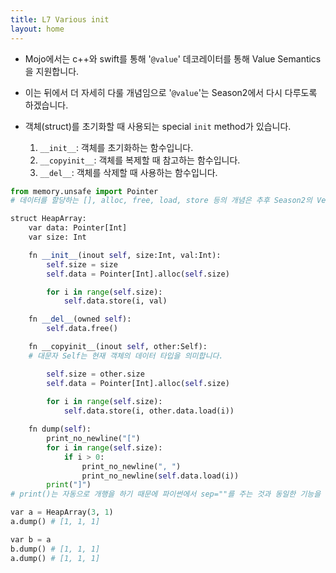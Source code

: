 ```yaml
---
title: L7 Various init
layout: home
---
```


* Mojo에서는 c++와 swift를 통해 '`@value`' 데코레이터를 통해 Value Semantics을 지원합니다.
* 이는 뒤에서 더 자세히 다룰 개념임으로 '`@value`'는 Season2에서 다시 다루도록 하겠습니다.

* 객체(struct)를 초기화할 때 사용되는 special `init` method가 있습니다.
	1. `__init__`: 객체를 초기화하는 함수입니다.
	2. `__copyinit__`: 객체를 복제할 때 참고하는 함수입니다.
	3. `__del__`: 객체를 삭제할 때 사용하는 함수입니다.


```python
from memory.unsafe import Pointer
# 데이터를 할당하는 [], alloc, free, load, store 등의 개념은 추후 Season2의 Vector, Pointer에서 다루도록 하겠습니다.

struct HeapArray:
	var data: Pointer[Int]
	var size: Int

	fn __init__(inout self, size:Int, val:Int):
		self.size = size
		self.data = Pointer[Int].alloc(self.size)

		for i in range(self.size):		
			self.data.store(i, val)

	fn __del__(owned self):
		self.data.free()

	fn __copyinit__(inout self, other:Self): 
	# 대문자 Self는 현재 객체의 데이터 타입을 의미합니다.

		self.size = other.size
		self.data = Pointer[Int].alloc(self.size)
		
		for i in range(self.size):
			self.data.store(i, other.data.load(i))

	fn dump(self):
		print_no_newline("[") 
		for i in range(self.size):
			if i > 0:
				print_no_newline(", ")
				print_no_newline(self.data.load(i))
		print("]")
# print()는 자동으로 개행을 하기 때문에 파이썬에서 sep=""를 주는 것과 동일한 기능을 하는 print_no_newline()을 제공합니다.
```

```python
var a = HeapArray(3, 1)
a.dump() # [1, 1, 1]

var b = a
b.dump() # [1, 1, 1]
a.dump() # [1, 1, 1]
```
